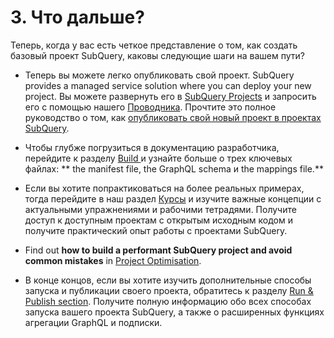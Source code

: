 # 3. Что дальше?

Теперь, когда у вас есть четкое представление о том, как создать базовый проект SubQuery, каковы следующие шаги на вашем пути?

- Теперь вы можете легко опубликовать свой проект. SubQuery provides a managed service solution where you can deploy your new project. Вы можете развернуть его в [SubQuery Projects](https://project.subquery.network) и запросить его с помощью нашего [Проводника](https://explorer.subquery.network). Прочтите это полное руководство о том, как [опубликовать свой новый проект в проектах SubQuery](../../run_publish/publish.md).

- Чтобы глубже погрузиться в документацию разработчика, перейдите к разделу [ Build ](../../build/introduction.md) и узнайте больше о трех ключевых файлах: ** the manifest file, the GraphQL schema и the mappings file.**

- Если вы хотите попрактиковаться на более реальных примерах, тогда перейдите в наш раздел [Курсы](../academy/herocourse/welcome.md) и изучите важные концепции с актуальными упражнениями и рабочими тетрадями. Получите доступ к доступным проектам с открытым исходным кодом и получите практический опыт работы с проектами SubQuery.

- Find out **how to build a performant SubQuery project and avoid common mistakes** in [Project Optimisation](../build/optimisation.md).

- В конце концов, если вы хотите изучить дополнительные способы запуска и публикации своего проекта, обратитесь к разделу [Run & Publish section](../../run_publish/run.md). Получите полную информацию обо всех способах запуска вашего проекта SubQuery, а также о расширенных функциях агрегации GraphQL и подписки.
